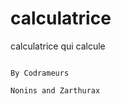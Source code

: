 # calculatrice

calculatrice qui calcule



                                                                                                           By Codrameurs
                                                                                                               Nonins and Zarthurax
                                                                                                                
